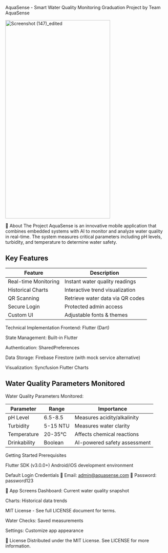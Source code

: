AquaSense - Smart Water Quality Monitoring
Graduation Project by Team AquaSense

<img width="327" height="617" alt="Screenshot (147)_edited" src="https://github.com/user-attachments/assets/7322972e-2671-4d58-9342-c03b02dd2802" />

🌊 About The Project
AquaSense is an innovative mobile application that combines embedded systems with AI to monitor and analyze water quality in real-time. The system measures critical parameters including pH levels, turbidity, and temperature to determine water safety.

## Key Features
| Feature | Description |
|---------|-------------|
| Real-time Monitoring | Instant water quality readings |
| Historical Charts | Interactive trend visualization |
| QR Scanning | Retrieve water data via QR codes |
| Secure Login | Protected admin access |
| Custom UI | Adjustable fonts & themes |

Technical Implementation
Frontend: Flutter (Dart)

State Management: Built-in Flutter

Authentication: SharedPreferences

Data Storage: Firebase Firestore (with mock service alternative)

Visualization: Syncfusion Flutter Charts

## Water Quality Parameters Monitored
Water Quality Parameters Monitored:

|Parameter|	Range|	Importance|
----------|------|------------|
|pH Level|	6.5-8.5|	Measures acidity/alkalinity|
|Turbidity|	5-15 NTU|	Measures water clarity|
|Temperature|	20-35°C|	Affects chemical reactions|
|Drinkability|	Boolean|	AI-powered safety assessment|


Getting Started
Prerequisites

Flutter SDK (v3.0.0+)
Android/iOS development environment

Default Login Credentials
📧 Email: admin@aquasense.com
🔑 Password: password123

📱 App Screens
Dashboard: Current water quality snapshot

Charts: Historical data trends

MIT License - See full LICENSE document for terms.

Water Checks: Saved measurements

Settings: Customize app appearance

📜 License
Distributed under the MIT License. See LICENSE for more information.
